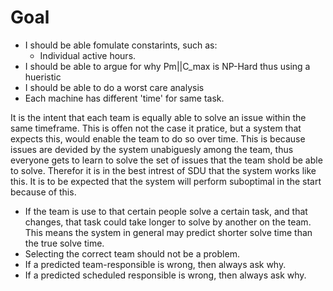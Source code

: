 # Goal

- I should be able fomulate constarints, such as:
    - Individual active hours.
- I should be able to argue for why Pm||C_max is NP-Hard thus using a hueristic
- I should be able to do a worst care analysis
- Each machine has different 'time' for same task.

It is the intent that each team is equally able to solve an issue within the same timeframe.
This is offen not the case it pratice, but a system that expects this, would enable the team to do so over time. 
This is because issues are devided by the system unabiguesly among the team, thus everyone gets to learn to solve the set of issues that the team shold be able to solve.
Therefor it is in the best intrest of SDU that the system works like this.
It is to be expected that the system will perform suboptimal in the start because of this.

- If the team is use to that certain people solve a certain task, and that changes, 
  that task could take longer to solve by another on the team. 
  This means the system in general may predict shorter solve time than the true solve time.
- Selecting the correct team should not be a problem.
- If a predicted team-responsible is wrong, then always ask why.
- If a predicted scheduled responsible is wrong, then always ask why.